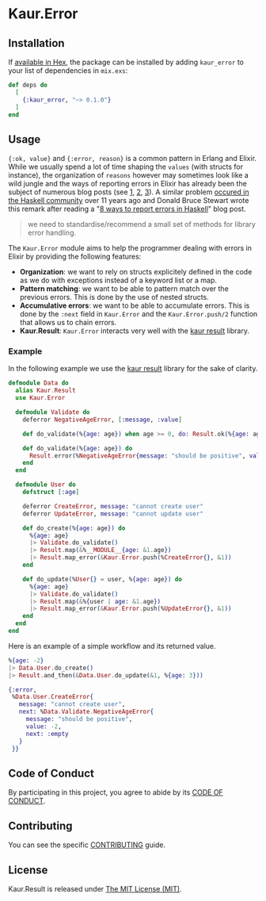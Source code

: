# Kaur.Error

## Installation

If [available in Hex](https://hex.pm/docs/publish), the package can be installed
by adding `kaur_error` to your list of dependencies in `mix.exs`:

```elixir
def deps do
  [
    {:kaur_error, "~> 0.1.0"}
  ]
end
```

## Usage

`{:ok, value}` and `{:error, reason}` is a common pattern in Erlang
and Elixir.
While we usually spend a lot of time shaping the `values` (with structs for
instance), the organization of `reasons` however may sometimes look like
a wild jungle and the ways of reporting errors in Elixir has already been the
subject of numerous blog posts (see [1], [2], [3]).
A similar problem [occured in the Haskell community](http://article.gmane.org/gmane.comp.lang.haskell.libraries/6382)
over 11 years ago and Donald Bruce Stewart wrote this remark
after reading a "[8 ways to report errors in Haskell](http://www.randomhacks.net.s3-website-us-east-1.amazonaws.com/2007/03/10/haskell-8-ways-to-report-errors/)"
blog post.

> we need to standardise/recommend a small set of methods for
> library error handling.

The `Kaur.Error` module aims to help the programmer dealing with
errors in Elixir by providing the following features:

- **Organization**: we want to rely on structs explicitely
  defined in the code as we do with exceptions instead of a keyword list or a map.
- **Pattern matching**: we want to be able to pattern match over the previous errors.
  This is done by the use of nested structs.
- **Accumulative errors**: we want to be able to accumulate errors.
  This is done by the `:next` field in `Kaur.Error` and the
  `Kaur.Error.push/2` function that allows us to chain errors.
- **Kaur.Result**: `Kaur.Error` interacts very well with
  the [kaur result](https://github.com/fewlinesco/kaur_result) library.

[1]: https://elixiroutlaws.com/1
[2]: https://diveintoelixir.io/graceful-error-handling-in-elixir-c611106e140c
[3]: https://michal.muskala.eu/2017/02/10/error-handling-in-elixir-libraries.html

### Example


In the following example we use the [kaur result](https://github.com/fewlinesco/kaur_result)
library for the sake of clarity.

```elixir
defmodule Data do
  alias Kaur.Result
  use Kaur.Error

  defmodule Validate do
    deferror NegativeAgeError, [:message, :value]

    def do_validate(%{age: age}) when age >= 0, do: Result.ok(%{age: age})

    def do_validate(%{age: age}) do
      Result.error(%NegativeAgeError{message: "should be positive", value: age})
    end
  end

  defmodule User do
    defstruct [:age]

    deferror CreateError, message: "cannot create user"
    deferror UpdateError, message: "cannot update user"

    def do_create(%{age: age}) do
      %{age: age}
      |> Validate.do_validate()
      |> Result.map(&%__MODULE__{age: &1.age})
      |> Result.map_error(&Kaur.Error.push(%CreateError{}, &1))
    end

    def do_update(%User{} = user, %{age: age}) do
      %{age: age}
      |> Validate.do_validate()
      |> Result.map(&%{user | age: &1.age})
      |> Result.map_error(&Kaur.Error.push(%UpdateError{}, &1))
    end
  end
end
```

Here is an example of a simple workflow and its returned value.

```elixir
%{age: -2}
|> Data.User.do_create()
|> Result.and_then(&Data.User.do_update(&1, %{age: 3}))
```

```elixir
{:error,
 %Data.User.CreateError{
   message: "cannot create user",
   next: %Data.Validate.NegativeAgeError{
     message: "should be positive",
     value: -2,
     next: :empty
   }
 }}
```

## Code of Conduct

By participating in this project, you agree to abide by its [CODE OF CONDUCT](CODE_OF_CONDUCT.md).

## Contributing

You can see the specific [CONTRIBUTING](CONTRIBUTING.md) guide.

## License

Kaur.Result is released under [The MIT License (MIT)](https://opensource.org/licenses/MIT).
